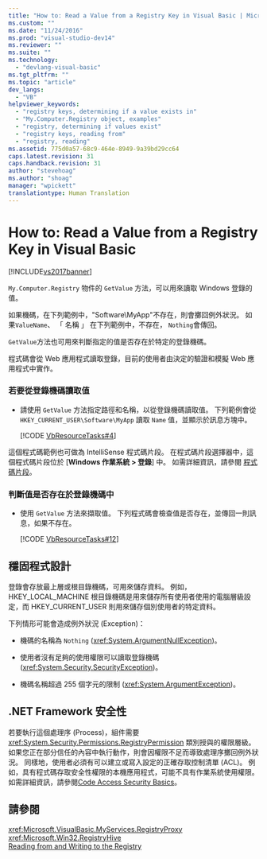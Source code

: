 ```yaml
---
title: "How to: Read a Value from a Registry Key in Visual Basic | Microsoft Docs"
ms.custom: ""
ms.date: "11/24/2016"
ms.prod: "visual-studio-dev14"
ms.reviewer: ""
ms.suite: ""
ms.technology: 
  - "devlang-visual-basic"
ms.tgt_pltfrm: ""
ms.topic: "article"
dev_langs: 
  - "VB"
helpviewer_keywords: 
  - "registry keys, determining if a value exists in"
  - "My.Computer.Registry object, examples"
  - "registry, determining if values exist"
  - "registry keys, reading from"
  - "registry, reading"
ms.assetid: 775d0a57-68c9-464e-8949-9a39bd29cc64
caps.latest.revision: 31
caps.handback.revision: 31
author: "stevehoag"
ms.author: "shoag"
manager: "wpickett"
translationtype: Human Translation
---
```

# How to: Read a Value from a Registry Key in Visual Basic
[!INCLUDE[vs2017banner](../../../../csharp/includes/vs2017banner.md)]

`My.Computer.Registry` 物件的 `GetValue` 方法，可以用來讀取 Windows 登錄的值。  
  
 如果機碼，在下列範例中，"Software\\MyApp"不存在，則會擲回例外狀況。  如果`ValueName`、 「 名稱 」 在下列範例中，不存在， `Nothing`會傳回。  
  
 `GetValue`方法也可用來判斷指定的值是否存在於特定的登錄機碼。  
  
 程式碼會從 Web 應用程式讀取登錄，目前的使用者由決定的驗證和模擬 Web 應用程式中實作。  
  
### 若要從登錄機碼讀取值  
  
-   請使用 `GetValue` 方法指定路徑和名稱，以從登錄機碼讀取值。  下列範例會從 `HKEY_CURRENT_USER\Software\MyApp` 讀取 `Name` 值，並顯示於訊息方塊中。  
  
     [!CODE [VbResourceTasks#4](../CodeSnippet/VS_Snippets_VBCSharp/VbResourceTasks#4)]  
  
 這個程式碼範例也可做為 IntelliSense 程式碼片段。  在程式碼片段選擇器中，這個程式碼片段位於 \[**Windows 作業系統 \> 登錄**\] 中。  如需詳細資訊，請參閱 [程式碼片段](/visual-studio/ide/code-snippets)。  
  
### 判斷值是否存在於登錄機碼中  
  
-   使用 `GetValue` 方法來擷取值。  下列程式碼會檢查值是否存在，並傳回一則訊息，如果不存在。  
  
     [!CODE [VbResourceTasks#12](../CodeSnippet/VS_Snippets_VBCSharp/VbResourceTasks#12)]  
  
## 穩固程式設計  
 登錄會存放最上層或根目錄機碼，可用來儲存資料。  例如，HKEY\_LOCAL\_MACHINE 根目錄機碼是用來儲存所有使用者使用的電腦層級設定，而 HKEY\_CURRENT\_USER 則用來儲存個別使用者的特定資料。  
  
 下列情形可能會造成例外狀況 \(Exception\)：  
  
-   機碼的名稱為 `Nothing` \(<xref:System.ArgumentNullException>\)。  
  
-   使用者沒有足夠的使用權限可以讀取登錄機碼 \(<xref:System.Security.SecurityException>\)。  
  
-   機碼名稱超過 255 個字元的限制 \(<xref:System.ArgumentException>\)。  
  
## .NET Framework 安全性  
 若要執行這個處理序 \(Process\)，組件需要 <xref:System.Security.Permissions.RegistryPermission> 類別授與的權限層級。  如果您正在部分信任的內容中執行動作，則會因權限不足而導致處理序擲回例外狀況。  同樣地，使用者必須有可以建立或寫入設定的正確存取控制清單 \(ACL\)。  例如，具有程式碼存取安全性權限的本機應用程式，可能不具有作業系統使用權限。  如需詳細資訊，請參閱[Code Access Security Basics](../Topic/Code%20Access%20Security%20Basics.md)。  
  
## 請參閱  
 <xref:Microsoft.VisualBasic.MyServices.RegistryProxy>   
 <xref:Microsoft.Win32.RegistryHive>   
 [Reading from and Writing to the Registry](../../../../visual-basic/developing-apps/programming/computer-resources/reading-from-and-writing-to-the-registry.md)